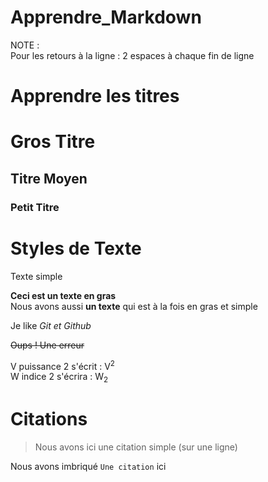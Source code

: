 # Apprendre_Markdown  
  
NOTE :  
Pour les retours à la ligne : 2 espaces à chaque fin de ligne  
  
# Apprendre les titres  
  
  # Gros Titre  
  ## Titre Moyen  
  ### Petit Titre  
  
# Styles de Texte  
Texte simple  
  
**Ceci est un texte en gras**  
Nous avons aussi __un texte__ qui est à la fois en gras et simple  
  
Je like *Git et Github*  
  
~~Oups ! Une erreur~~  
  
V puissance 2 s'écrit : V<sup>2</sup>  
W indice 2 s'écrira : W<sub>2</sub>  
  
  
# Citations  
  
> Nous avons ici une citation simple (sur une ligne)  
  
Nous avons imbriqué `Une citation` ici  

